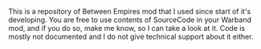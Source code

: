 This is a repository of Between Empires mod that I used since start of it's developing.
You are free to use contents of SourceCode in your Warband mod, and if you do so, make me know, so I can take a look at it.
Code is mostly not documented and I do not give technical support about it either.
